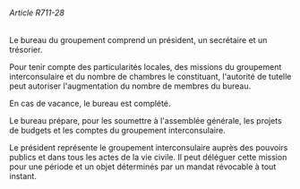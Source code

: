###### Article R711-28

Le bureau du groupement comprend un président, un secrétaire et un trésorier.

Pour tenir compte des particularités locales, des missions du groupement interconsulaire et du nombre de chambres le constituant, l'autorité de tutelle peut autoriser l'augmentation du nombre de membres du bureau.

En cas de vacance, le bureau est complété.

Le bureau prépare, pour les soumettre à l'assemblée générale, les projets de budgets et les comptes du groupement interconsulaire.

Le président représente le groupement interconsulaire auprès des pouvoirs publics et dans tous les actes de la vie civile. Il peut déléguer cette mission pour une période et un objet déterminés par un mandat révocable à tout instant.

